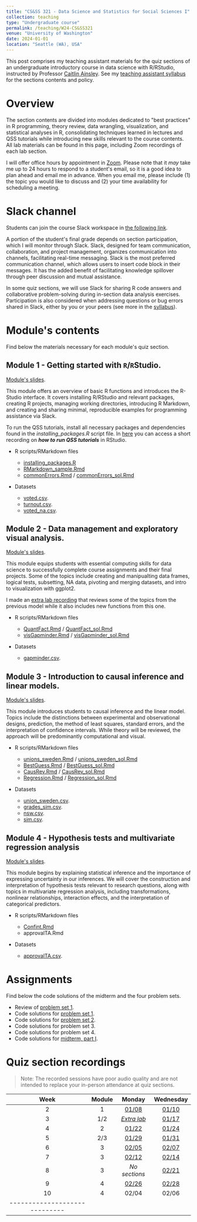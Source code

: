 ```yaml
---
title: "CS&SS 321 - Data Science and Statistics for Social Sciences I"
collection: teaching
type: "Undergraduate course"
permalink: /teaching/W24-CS&SS321
venue: "University of Washington"
date: 2024-01-01
location: "Seattle (WA), USA"
---
```



This post comprises my teaching assistant materials for the quiz sections of an undergraduate introductory course in data science with R/RStudio, instructed by Professor [Caitlin Ainsley](https://www.caitlinainsley.com/). See my [teaching assistant syllabus](https://rllob.github.io/files/CSSS321_WI24_TA_Syllabus.pdf) for the sections contents and policy.



Overview
======

The section contents are divided into modules dedicated to "best practices" in R programming, theory review, data wrangling, visualization, and statistical analyses in R, consolidating techniques learned in lectures and QSS tutorials while introducing new skills relevant to the course contents. All lab materials can be found in this page, including Zoom recordings of each lab section.

I will offer office hours by appointment in [Zoom](https://washington.zoom.us/j/3542421158). Please note that it *may* take me up to 24 hours to respond to a student's email, so it is a good idea to plan ahead and email me in advance. When you email me, please include (1) the topic you would like to discuss and (2) your time availability for scheduling a meeting.


Slack channel
======

Students can join the course Slack workspace in [the following link](https://join.slack.com/t/uw-csss321-w24-acad/shared_invite/zt-2a1h6cy5i-UWyjRCfzUEIczJJvVC3M7A).

A portion of the student's final grade depends on section participation, which I will monitor through Slack. Slack, designed for team communication, collaboration, and project management, organizes communication into channels, facilitating real-time messaging. Slack is the most preferred communication channel, which allows users to insert code block in their messages. It has the added benefit of facilitating knowledge spillover through peer discussion and mutual assistance.

In some quiz sections, we will use Slack for sharing R code answers and collaborative problem-solving during in-section data analysis exercises. Participation is also considered when addressing questions or bug errors shared in Slack, either by you or your peers (see more in the [syllabus](https://rllob.github.io/files/CSSS321_WI24_TA_Syllabus.pdf)).


Module's contents
======

Find below the materials necessary for each module's quiz section.

Module 1 - Getting started with `R`/`R`Studio.
------
[Module's slides](https://rllob.github.io/files/module1.pdf).

This module offers an overview of basic R functions and introduces the R-Studio interface. It covers installing R/RStudio and relevant packages, creating R projects, managing working directories, introducing R Markdown, and creating and sharing minimal, reproducible examples for programming assistance via Slack. 

To run the QSS tutorials, install all necessary packages and dependencies found in the *installing_packages.R* script file. In [here](https://washington.zoom.us/rec/share/B4revCvyR2p_9THnz1VKnp9mb35xwMuAEs48vbs3GNyA0OhjjT-xgg2tLj_60K5f.V3jIi_NH981s2vrI) you can access a short recording on ***how to run QSS tutorials*** in RStudio.

- R scripts/RMarkdown files
    - [installing_packages.R](https://rllob.github.io/scripts/installing_packages.R)
    - [RMarkdown_sample.Rmd](https://github.com/rllob/rllob.github.io/blob/master/scripts/RMarkdown_sample.Rmd)
    - [commonErrors.Rmd](https://github.com/rllob/rllob.github.io/blob/master/scripts/commonErrors.Rmd) / [commonErrors_sol.Rmd](https://github.com/rllob/rllob.github.io/blob/master/scripts/commonErrors_sol.Rmd)

- Datasets 
    - [voted.csv](https://rllob.github.io/datasets/voted.csv).
    - [turnout.csv](https://rllob.github.io/datasets/turnout.csv).
    - [voted_na.csv](https://rllob.github.io/datasets/voted_na.csv).


Module 2 - Data management and exploratory visual analysis.
------
[Module's slides](https://rllob.github.io/files/module2.pdf).

This module equips students with essential computing skills for data science to successfully complete course assignments and their final projects. Some of the topics include creating and manipualting data frames, logical tests, subsetting, NA data, pivoting and merging datasets, and intro to visualization with ggplot2.

I made an [extra lab recording](https://washington.zoom.us/rec/share/729gbrYcd-6vpguX-ZNvlZFkmhAD6MyoBERV4LE0K6xGOr8l8aOGPVxd4ZETlLAB.rM0zctc5JDLQjyp-) that reviews some of the topics from the previous model while it also includes new functions from this one.


- R scripts/RMarkdown files
    - [QuantFact.Rmd](https://github.com/rllob/rllob.github.io/blob/master/scripts/QuantFact.Rmd) / [QuantFact_sol.Rmd](https://github.com/rllob/rllob.github.io/blob/master/scripts/QuantFact_sol.Rmd)
    - [visGapminder.Rmd](https://github.com/rllob/rllob.github.io/blob/master/scripts/visGapminder.Rmd) / [visGapminder_sol.Rmd](https://github.com/rllob/rllob.github.io/blob/master/scripts/visGapminder_sol.Rmd)

- Datasets 
    - [gapminder.csv](https://rllob.github.io/datasets/gapminder.csv).



Module 3 - Introduction to causal inference and linear models.
------
[Module's slides](https://rllob.github.io/files/module3.pdf).

This module introduces students to causal inference and the linear model. Topics include the distinctions between experimental and observational designs, prediction, the method of least squares, standard errors, and the interpretation of confidence intervals. While theory will be reviewed, the approach will be predominantly computational and visual.


- R scripts/RMarkdown files
    - [unions_sweden.Rmd](https://github.com/rllob/rllob.github.io/blob/master/scripts/unions_sweden.Rmd) / [unions_sweden_sol.Rmd](https://github.com/rllob/rllob.github.io/blob/master/scripts/unions_sweden_sol.Rmd)
    - [BestGuess.Rmd](https://github.com/rllob/rllob.github.io/blob/master/scripts/BestGuess.Rmd) / [BestGuess_sol.Rmd](https://github.com/rllob/rllob.github.io/blob/master/scripts/BestGuess_sol.Rmd)
    - [CausRev.Rmd](https://github.com/rllob/rllob.github.io/blob/master/scripts/CausRev.Rmd) / [CausRev_sol.Rmd](https://github.com/rllob/rllob.github.io/blob/master/scripts/CausRev_sol.Rmd)
    - [Regression.Rmd](https://github.com/rllob/rllob.github.io/blob/master/scripts/Regression.Rmd) / [Regression_sol.Rmd](https://github.com/rllob/rllob.github.io/blob/master/scripts/Regression_sol.Rmd)
    
- Datasets 
    - [union_sweden.csv](https://rllob.github.io/datasets/union_sweden.csv).
    - [grades_sim.csv](https://rllob.github.io/datasets/grades_sim.csv).
    - [nsw.csv](https://rllob.github.io/datasets/nsw.csv).
    - [sim.csv](https://rllob.github.io/datasets/sim.csv).
    


Module 4 - Hypothesis tests and multivariate regression analysis
------
[Module's slides](https://rllob.github.io/files/module4.pdf).

This module begins by explaining statistical inference and the importance of expressing uncertainty in our inferences. We will cover the construction and interpretation of hypothesis tests relevant to research questions, along with topics in multivariate regression analysis, including transformations, nonlinear relationships, interaction effects, and the interpretation of categorical predictors.

- R scripts/RMarkdown files

    - [Confint.Rmd](https://github.com/rllob/rllob.github.io/blob/master/scripts/Confint.Rmd)
    - approvalTA.Rmd


- Datasets 
    - [approvalTA.csv](https://rllob.github.io/datasets/approvalTA.csv).


Assignments
======
Find below the code solutions of the midterm and the four problem sets.

- Review of [problem set 1](https://washington.zoom.us/rec/share/t9PnOoAxMjYTm5vg1QVZZHQaQDD8b8tJv-HEMx52CHSXMUb-P07rhQxzWTjidEtb.66OyEmjwoWmBgGCu).
- Code solutions for [problem set 1](https://rllob.github.io/scripts/PS1_sol.R).
- Code solutions for [problem set 2](https://rllob.github.io/scripts/PS2_sol.R).
- Code solutions for problem set 3.
- Code solutions for problem set 4.
- Code solutions for [midterm, part I]((https://rllob.github.io/scripts/midterm_solutions.R)).



Quiz section recordings
======

> Note: The recorded sessions have poor audio quality and are not intended to replace your in-person attendance at quiz sections.


| Week | Module | Monday | Wednesday |
|:--------:|:--------:|:-------:|:--------:|
| 2   | 1 | [01/08](https://washington.zoom.us/rec/share/PrGvz8fUe_yE2Ty7hjDtn0-WbrFa-04LxPE_qpEHKuAnD9tjs3VszeZG_wE_pvF9.Qm04E1_ifxN3l5Uj)   | [01/10](https://washington.zoom.us/rec/share/VReTBpc4Xtf5auO329NxCKllupwEkBIzwr3UgUpRUExkRq75h_uNtbXj1sCuWL1s.J4DrDqlOuRNl7LKf)   |
| 3  | 1/2  |  [*Extra lab*]((https://washington.zoom.us/rec/share/729gbrYcd-6vpguX-ZNvlZFkmhAD6MyoBERV4LE0K6xGOr8l8aOGPVxd4ZETlLAB.rM0zctc5JDLQjyp-))  | [01/17](https://washington.zoom.us/rec/share/SZ9fBkAl9ZUBwjJYdXpambIMCDc-P6S2fP_qbftECsmk1pNbHjElIKnjB9ZI1L5z.ZEMi91Xq4gofM2_K)   |
| 4  | 2  |  [01/22](https://washington.zoom.us/rec/share/k5axqSoH9rdQhiWMaUvSgxtVmZuHILzXrRsO9KAd-JPTo3k5EqEtjCS5dtsyxKwP.qTjN1bhXtRQ3pSp6)  | [01/24](https://washington.zoom.us/rec/share/Y6CQfJUWVFP8M5XqHS3i5yg-Dfmfo9zZnoNSQBUv5VhuUw-pNmZM_EroyQ3ZfbiU.6-s_kuFjcMvXYhAN)   |
| 5  | 2/3  |  [01/29](https://washington.zoom.us/rec/share/4Pf93Eq6Lp9B-FsJ3q8xzEejM1--22z88BKlky0HSSjaA_qY9QucxKx-AeOFknq8.sVWUkLAzA9j6ipbw)  | [01/31](https://washington.zoom.us/rec/share/eGPQj4z77b-__R6xtGBmle4YhooT-66BP3PD9p0KMgtQvrCkfr_els1axdNxYILE.5AOFqF28aWsweR8n)   |
| 6  | 3  |  [02/05](https://washington.zoom.us/rec/share/_JK_GyPwdGo_PkPPtcKr4ZNsg98jXKUcgsR6Fqug8GA7YjRPLYePE2Zw3D8P7Pvp.ELm2VA1IEhBO5dI6)  | [02/07](https://washington.zoom.us/rec/share/UxXsD54-ASnjMfOaxf95S4KrKkMQrrEG3Pi_V1dgDUUpea0N5WlaWrkbamqKTweZ.LW1VdamQ4jrmv69i)   |
| 7  | 3  | [02/12](https://washington.zoom.us/rec/share/DgyOFtln3VTXIAwr9B9G3zp1YZLGLBj72ypBxkOJPK8GTHtq_EvuZRdpZRDWth7y.tWltMzffQbMQHUK1)  | [02/14](https://washington.zoom.us/rec/share/daVETW8K3B--ta78kBTvWopJmrQkLThYwzKcwwi-n_wjnvpFokv8J9kJeO6DCkJi.ni8XuPHTnSSs6vpo)  |
| 8  | 3  | *No sections*  |  [02/21](https://washington.zoom.us/rec/share/zRPURfdUGCl5EzZzVg9UhbYDIP6_8owxQ_fYfG5VvnuMBLUhMu0tc8n_FpVdOhRT.jQWLCQ7OqeARaTmm) |
| 9  | 4  |  [02/26](https://washington.zoom.us/rec/share/2bcaJa8Xrfnu1evkNEtyq4al-7Y0RIEDweXgxJt5iVNHKvvNsf61WozgAHEnF3KR.iP4IVIj3Kn8zkBdg) |  [02/28](https://washington.zoom.us/rec/share/AT2GIeSKHJ179dxbHYPSLhEeGF8Pc4vLnQzHtkm5dGJsRvczF1OIoLiI8F750BvF.mG20olJhD8ENhz8y) |
| 10  | 4  | 02/04  | 02/06  |
|-----------------------------|

